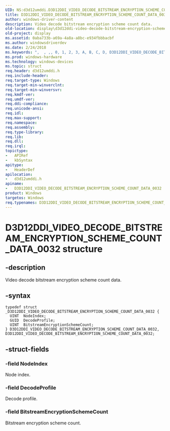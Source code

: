 ```yaml
---
UID: NS:d3d12umddi.D3D12DDI_VIDEO_DECODE_BITSTREAM_ENCRYPTION_SCHEME_COUNT_DATA_0032
title: D3D12DDI_VIDEO_DECODE_BITSTREAM_ENCRYPTION_SCHEME_COUNT_DATA_0032
author: windows-driver-content
description: Video decode bitstream encryption scheme count data.
old-location: display\d3d12ddi-video-decode-bitstream-encryption-scheme-count-data-0032.htm
old-project: display
ms.assetid: 0aba733b-a69a-4a8a-a8bc-e934fbbbacbf
ms.author: windowsdriverdev
ms.date: 2/24/2018
ms.keywords: ",  , ,, 0, 1, 2, 3, A, B, C, D, D3D12DDI_VIDEO_DECODE_BITSTREAM_ENCRYPTION_SCHEME_COUNT_DATA_0032, D3D12DDI_VIDEO_DECODE_BITSTREAM_ENCRYPTION_SCHEME_COUNT_DATA_0032 structure [Display Devices], E, H, I, M, N, O, P, R, S, T, U, V, Y, _, d3d12umddi/D3D12DDI_VIDEO_DECODE_BITSTREAM_ENCRYPTION_SCHEME_COUNT_DATA_0032, display.d3d12ddi-video-decode-bitstream-encryption-scheme-count-data-0032"
ms.prod: windows-hardware
ms.technology: windows-devices
ms.topic: struct
req.header: d3d12umddi.h
req.include-header: 
req.target-type: Windows
req.target-min-winverclnt: 
req.target-min-winversvr: 
req.kmdf-ver: 
req.umdf-ver: 
req.ddi-compliance: 
req.unicode-ansi: 
req.idl: 
req.max-support: 
req.namespace: 
req.assembly: 
req.type-library: 
req.lib: 
req.dll: 
req.irql: 
topictype:
-	APIRef
-	kbSyntax
apitype:
-	HeaderDef
apilocation:
-	d3d12umddi.h
apiname:
-	D3D12DDI_VIDEO_DECODE_BITSTREAM_ENCRYPTION_SCHEME_COUNT_DATA_0032
product: Windows
targetos: Windows
req.typenames: D3D12DDI_VIDEO_DECODE_BITSTREAM_ENCRYPTION_SCHEME_COUNT_DATA_0032
---
```


# D3D12DDI_VIDEO_DECODE_BITSTREAM_ENCRYPTION_SCHEME_COUNT_DATA_0032 structure


## -description


Video decode bitstream encryption scheme count data.


## -syntax


````
typedef struct _D3D12DDI_VIDEO_DECODE_BITSTREAM_ENCRYPTION_SCHEME_COUNT_DATA_0032 {
  UINT  NodeIndex;
  GUID  DecodeProfile;
  UINT  BitstreamEncryptionSchemeCount;
} D3D12DDI_VIDEO_DECODE_BITSTREAM_ENCRYPTION_SCHEME_COUNT_DATA_0032, D3D12DDI_VIDEO_DECODE_BITSTREAM_ENCRYPTION_SCHEME_COUNT_DATA_0032;
````


## -struct-fields




### -field NodeIndex

Node index.


### -field DecodeProfile

Decode profile.


### -field BitstreamEncryptionSchemeCount

Bitstream encryption scheme count.

